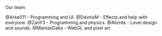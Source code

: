 Our team:

@Arke011  - Programming and UI.
@DeimisM  - Effects and help with everyone.
@ZanY3  - Programming and physics.
@Alizrds  - Level design and sounds.
@MantasDabs  - WebGL and pixel art.
